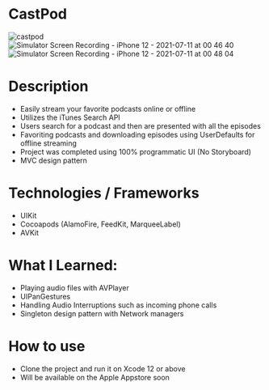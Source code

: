 # CastPod

![castpod](https://user-images.githubusercontent.com/47906114/125182813-29318580-e1df-11eb-84f0-86a12ff8830c.jpeg)
![Simulator Screen Recording - iPhone 12 - 2021-07-11 at 00 46 40](https://user-images.githubusercontent.com/47906114/125183084-77e01f00-e1e1-11eb-84f9-9b46f33edcd3.gif)
![Simulator Screen Recording - iPhone 12 - 2021-07-11 at 00 48 04](https://user-images.githubusercontent.com/47906114/125183101-ad850800-e1e1-11eb-8d86-70ed70d27db5.gif)

# Description

* Easily stream your favorite podcasts online or offline
* Utilizes the iTunes Search API
* Users search for a podcast and then are presented with all the episodes
* Favoriting podcasts and downloading episodes using UserDefaults for offline streaming
* Project was completed using 100% programmatic UI (No Storyboard)
* MVC design pattern

# Technologies / Frameworks

* UIKit
* Cocoapods (AlamoFire, FeedKit, MarqueeLabel)
* AVKit

# What I Learned:

* Playing audio files with AVPlayer
* UIPanGestures
* Handling Audio Interruptions such as incoming phone calls
* Singleton design pattern with Network managers

# How to use

* Clone the project and run it on Xcode 12 or above
* Will be available on the Apple Appstore soon
